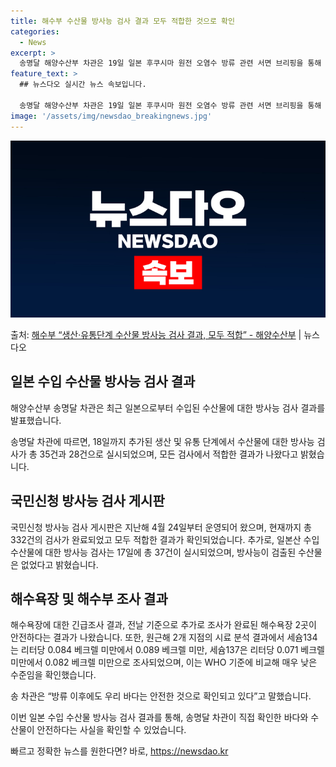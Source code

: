 ```yaml
---
title: 해수부 수산물 방사능 검사 결과 모두 적합한 것으로 확인
categories:
  - News
excerpt: >
  송명달 해양수산부 차관은 19일 일본 후쿠시마 원전 오염수 방류 관련 서면 브리핑을 통해 18일까지 추가된 …
feature_text: >
  ## 뉴스다오 실시간 뉴스 속보입니다.

  송명달 해양수산부 차관은 19일 일본 후쿠시마 원전 오염수 방류 관련 서면 브리핑을 통해 18일까지 추가된 …
image: '/assets/img/newsdao_breakingnews.jpg'
---
```


![뉴스다오 속보](/assets/img/newsdao_breakingnews.jpg)

<p>출처: <a href="https://newsdao.kr/3037" rel="dofollow">해수부 “생산·유통단계 수산물 방사능 검사 결과, 모두 적합” - 해양수산부</a> | 뉴스다오</p>

<h2 data-ke-size="size26">일본 수입 수산물 방사능 검사 결과</h2>
해양수산부 송명달 차관은 최근 일본으로부터 수입된 수산물에 대한 방사능 검사 결과를 발표했습니다.

<p data-ke-size="size16">송명달 차관에 따르면, 18일까지 추가된 생산 및 유통 단계에서 수산물에 대한 방사능 검사가 총 35건과 28건으로 실시되었으며, 모든 검사에서 적합한 결과가 나왔다고 밝혔습니다.</p>

<h2 data-ke-size="size26">국민신청 방사능 검사 게시판</h2>
국민신청 방사능 검사 게시판은 지난해 4월 24일부터 운영되어 왔으며, 현재까지 총 332건의 검사가 완료되었고 모두 적합한 결과가 확인되었습니다. 추가로, 일본산 수입 수산물에 대한 방사능 검사는 17일에 총 37건이 실시되었으며, 방사능이 검출된 수산물은 없었다고 밝혔습니다.

<h2 data-ke-size="size26">해수욕장 및 해수부 조사 결과</h2>
해수욕장에 대한 긴급조사 결과, 전날 기준으로 추가로 조사가 완료된 해수욕장 2곳이 안전하다는 결과가 나왔습니다. 또한, 원근해 2개 지점의 시료 분석 결과에서 세슘134는 리터당 0.084 베크렐 미만에서 0.089 베크렐 미만, 세슘137은 리터당 0.071 베크렐 미만에서 0.082 베크렐 미만으로 조사되었으며, 이는 WHO 기준에 비교해 매우 낮은 수준임을 확인했습니다.

<p data-ke-size="size16">송 차관은 “방류 이후에도 우리 바다는 안전한 것으로 확인되고 있다”고 말했습니다.</p>

이번 일본 수입 수산물 방사능 검사 결과를 통해, 송명달 차관이 직접 확인한 바다와 수산물이 안전하다는 사실을 확인할 수 있었습니다. 

빠르고 정확한 뉴스를 원한다면? 바로, <a href="https://newsdao.kr" rel="dofollow">https://newsdao.kr</a>


    
